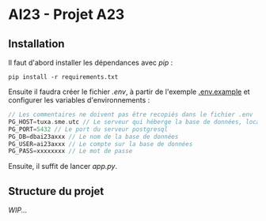 # AI23 - Projet A23

## Installation

Il faut d'abord installer les dépendances avec *pip* :
```
pip install -r requirements.txt
```
Ensuite il faudra créer le fichier *.env*, à partir de l'exemple [.env.example](./.env.example)
et configurer les variables d'environnements :
```c
// Les commentaires ne doivent pas être recopiés dans le fichier .env
PG_HOST=tuxa.sme.utc // Le serveur qui héberge la base de données, localhost si installation locale
PG_PORT=5432 // Le port du serveur postgresql
PG_DB=dbai23axxx // Le nom de la base de données
PG_USER=ai23axxx // Le compte sur la base de données
PG_PASS=xxxxxxxx // Le mot de passe
```

Ensuite, il suffit de lancer *app.py*.

## Structure du projet

*WIP...*
